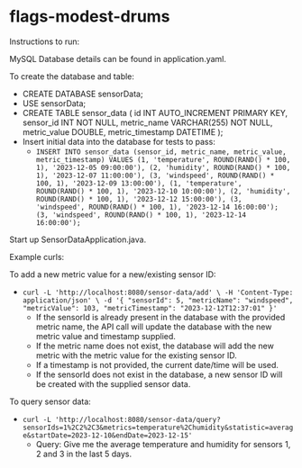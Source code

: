 # flags-modest-drums

Instructions to run:

MySQL Database details can be found in application.yaml.

To create the database and table:
- CREATE DATABASE sensorData;
- USE sensorData;
- CREATE TABLE sensor_data (
id INT AUTO_INCREMENT PRIMARY KEY,
sensor_id INT NOT NULL,
metric_name VARCHAR(255) NOT NULL,
metric_value DOUBLE,
metric_timestamp DATETIME
);
- Insert initial data into the database for tests to pass:
  - `INSERT INTO sensor_data (sensor_id, metric_name, metric_value, metric_timestamp)
    VALUES
    (1, 'temperature', ROUND(RAND() * 100, 1), '2023-12-05 09:00:00'),
    (2, 'humidity', ROUND(RAND() * 100, 1), '2023-12-07 11:00:00'),
    (3, 'windspeed', ROUND(RAND() * 100, 1), '2023-12-09 13:00:00'),
    (1, 'temperature', ROUND(RAND() * 100, 1), '2023-12-10 10:00:00'),
    (2, 'humidity', ROUND(RAND() * 100, 1), '2023-12-12 15:00:00'),
    (3, 'windspeed', ROUND(RAND() * 100, 1), '2023-12-14 16:00:00');
    (3, 'windspeed', ROUND(RAND() * 100, 1), '2023-12-14 16:00:00');`

Start up SensorDataApplication.java.

Example curls:

To add a new metric value for a new/existing sensor ID:
- `curl -L 'http://localhost:8080/sensor-data/add' \
-H 'Content-Type: application/json' \
-d '{
"sensorId": 5,
"metricName": "windspeed",
"metricValue": 103,
"metricTimestamp": "2023-12-12T12:37:01"
}'`
  - If the sensorId is already present in the database with the provided metric name, the API call will update the database with the new metric value and timestamp supplied.
  - If the metric name does not exist, the database will add the new metric with the metric value for the existing sensor ID.
  - If a timestamp is not provided, the current date/time will be used.
  - If the sensorId does not exist in the database, a new sensor ID will be created with the supplied sensor data.


To query sensor data:
- `curl -L 'http://localhost:8080/sensor-data/query?sensorIds=1%2C2%2C3&metrics=temperature%2Chumidity&statistic=average&startDate=2023-12-10&endDate=2023-12-15'`
  - Query: Give me the average temperature and humidity for sensors 1, 2 and 3 in the last 5 days.
